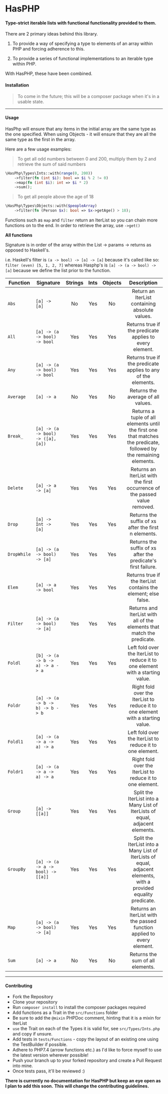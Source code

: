 # HasPHP

#### Type-strict iterable lists with functional functionality provided to them.

There are 2 primary ideas behind this library.

1. To provide a way of specifying a type to elements of an array within PHP and forcing adherence to this.

2. To provide a series of functional implementations to an iterable type within PHP.

With HasPHP, these have been combined.

#### Installation
> To come in the future; this will be a composer package when it's in a usable state.

---

#### Usage
HasPhp will ensure that any items in the initial array are the same type as the one
specified. When using Objects - it will ensure that they are all the same type
as the first in the array.

Here are a few usage examples:

> To get all odd numbers between 0 and 200, multiply them by 2 and
> retrieve the sum of said numbers

```php
\HasPhp\Types\Ints::with(range(0, 200))
    ->filter(fn (int $i): bool => $i % 2 != 0)
    ->map(fn (int $i): int => $i * 2)
    ->sum();
```

> To get all people above the age of 18
```php
\HasPhp\Types\Objects::with($peopleArray)
    ->filter(fn (Person $x): bool => $x->getAge() > 18);
```

Functions such as `map` and `filter` return an IterList so you can chain more
functions on to the end. In order to retrieve the array, use `->get()`

**All functions**

Signature is in order of the array within the List -> params -> returns as opposed to Haskell's.

i.e. Haskell's filter is `(a -> bool) -> [a] -> [a]` because it's called like so: `filter (even) [5, 1, 2, 7]`
whereas Hasphp's is `[a] -> (a -> bool) -> [a]` because we define the list prior to the function.

| Function      | Signature                          | Strings | Ints | Objects | Description |
| ------------- | ---------------------------------- | :-----: | :--: | :-----: | :---------: |
| `Abs`         | `[a] -> [a] `                      | No      | Yes  | No      | Return an IterList containing absolute values. |
| `All`         | `[a] -> (a -> bool) -> bool`       | Yes     | Yes  | Yes     | Returns true if the predicate applies to every element. |
| `Any`         | `[a] -> (a -> bool) -> bool`       | Yes     | Yes  | Yes     | Returns true if the predicate applies to any of the elements. |
| `Average`     | `[a] -> a`                         | No      | Yes  | No      | Returns the average of all values. |
| `Break_`      | `[a] -> (a -> bool) -> ([a], [a])` | Yes     | Yes  | Yes     | Returns a tuple of all elements until the first one that matches the predicate, followed by the remaining elements. |
| `Delete`      | `[a] -> a -> [a]`                  | Yes     | Yes  | Yes     | Returns an IterList with the first occurrence of the passed value removed. |
| `Drop`        | `[a] -> Int -> [a]`                | Yes     | Yes  | Yes     | Returns the suffix of xs after the first n elements. |
| `DropWhile`   | `[a] -> (a -> bool) -> [a]`        | Yes     | Yes  | Yes     | Returns the suffix of xs after the predicate's first failure. |
| `Elem`        | `[a] -> a -> bool`                 | Yes     | Yes  | Yes     | Returns true if the IterList contains the element; else false. |
| `Filter`      | `[a] -> (a -> bool) -> [a]`        | Yes     | Yes  | Yes     | Returns and IterList with all of the elements that match the predicate. |
| `Foldl`       | `[b] -> (a -> b -> a) -> a -> a`   | Yes     | Yes  | Yes     | Left fold over the IterList to reduce it to one element with a starting value. |
| `Foldr`       | `[a] -> (a -> b -> b) -> b -> b`   | Yes     | Yes  | Yes     | Right fold over the IterList to reduce it to one element with a starting value. |
| `Foldl1`      | `[a] -> (a -> a -> a) -> a`        | Yes     | Yes  | Yes     | Left fold over the IterList to reduce it to one element. |
| `Foldr1`      | `[a] -> (a -> a -> a) -> a`        | Yes     | Yes  | Yes     | Right fold over the IterList to reduce it to one element. |
| `Group`       | `[a] -> [[a]]`                     | Yes     | Yes  | Yes     | Split the IterList into a Many List of IterLists of equal, adjacent elements. |
| `GroupBy`     | `[a] -> (a -> a -> bool) -> [[a]]` | Yes     | Yes  | Yes     | Split the IterList into a Many List of IterLists of equal, adjacent elements, with a provided equality predicate. |
| `Map`         | `[a] -> (a -> bool) -> [a]`        | Yes     | Yes  | Yes     | Returns an IterList with the passed function applied to every element. |
| `Sum`         | `[a] -> a`                         | No      | Yes  | No      | Returns the sum of all elements. |

---

#### Contributing
- Fork the Repository
- Clone your repository
- Run `composer install` to install the composer packages required
- Add functions as a Trait in the `src/Functions` folder
- Be sure to add the `@mixin` PHPDoc comment, hinting that it is a mixin for IterList
- `use` the Trait on each of the Types it is valid for, see `src/Types/Ints.php` and copy if unsure.
- Add tests in `tests/Functions` - copy the layout of an existing one using the TestBuilder if possible.
- Adhere to PHP7.4 (arrow functions etc.) as I'd like to force myself to use the latest version wherever possible!
- Push your branch up to your forked repository and create a Pull Request into mine.
- Once tests pass, it'll be reviewed :)

**There is currently no documentation for HasPHP but keep an eye open as I plan to add this soon.**
**This will change the contributing guidelines.**
